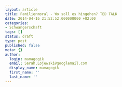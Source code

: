 ```yaml
---
layout: article
title: Familienmoral - Wo soll es hingehen? TED TALK
date: 2014-04-16 21:52:52.000000000 +02:00
categories:
- Schwangerschaft
tags: []
status: draft
type: post
published: false
meta: {}
author:
  login: mamagogik
  email: Sarah.Lojewski@googlemail.com
  display_name: mamagogik
  first_name: ''
  last_name: ''
---
```


